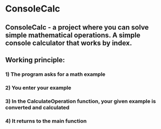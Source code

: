# ConsoleCalc
## ConsoleСalc - a project where you can solve simple mathematical operations. A simple console calculator that works by index.
## Working principle:
### 1) The program asks for a math example
### 2) You enter your example
### 3) In the CalculateOperation function, your given example is converted and calculated
### 4) It returns to the main function
